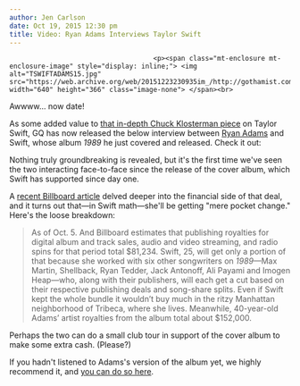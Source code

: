 ```yaml
---
author: Jen Carlson
date: Oct 19, 2015 12:30 pm
title: Video: Ryan Adams Interviews Taylor Swift
---
```


	
										<p><span class="mt-enclosure mt-enclosure-image" style="display: inline;"> <img alt="TSWIFTADAMS15.jpg" src="https://web.archive.org/web/20151223230935im_/http://gothamist.com/attachments/arts_jen/TSWIFTADAMS15.jpg" width="640" height="366" class="image-none"> </span><br>
<span class="photo_caption">Awwww... now date!</span></p>

<p>As some added value to <a href="https://web.archive.org/web/20151223230935/http://www.gq.com/story/taylor-swift-gq-cover-story">that in-depth Chuck Klosterman piece</a> on Taylor Swift, GQ has now released the below interview between <a href="https://web.archive.org/web/20151223230935/http://gothamist.com/tags/ryanadams">Ryan Adams</a> and Swift, whose album <em>1989</em> he just covered and released. Check it out: </p>

<p><script async src="//web.archive.org/web/20151223230935js_/http://player.cnevids.com/embedjs/51097beb8ef9aff9f5000006/video/561eaccc61646d4d2a00000a.js"></script></p><div style="margin:10px 0; text-align:center;"></div><p></p>

<p>Nothing truly groundbreaking is revealed, but it&apos;s the first time we&apos;ve seen the two interacting face-to-face since the release of the cover album, which Swift has supported since day one. </p>

<p>A <a href="https://web.archive.org/web/20151223230935/http://www.billboard.com/taylor-swift-1989-ryan-adams-royalties-bruce-springsteen-patti-scialfa-jessica-springsteen-longines-masters-of-los-angeles">recent Billboard article</a> delved deeper into the financial side of that deal, and it turns out that&#x2014;in Swift math&#x2014;she&apos;ll be getting &quot;mere pocket change.&quot; Here&apos;s the loose breakdown:</p>

<blockquote>As of Oct. 5. And Billboard estimates that publishing royalties for digital album and track sales, audio and video streaming, and radio spins for that period total $81,234. Swift, 25, will get only a portion of that because she worked with six other songwriters on <em>1989</em>&#x2014;Max Martin, Shellback, Ryan Tedder, Jack Antonoff, Ali Payami and Imogen Heap&#x2014;who, along with their publishers, will each get a cut based on their respective publishing deals and song-share splits. Even if Swift kept the whole bundle it wouldn&#x2019;t buy much in the ritzy Manhattan neighborhood of Tribeca, where she lives. Meanwhile, 40-year-old Adams&#x2019; artist royalties from the album total about $152,000.</blockquote>

<p>Perhaps the two can do a small club tour in support of the cover album to make some extra cash. (Please?)</p>

<p>If you hadn&apos;t listened to Adams&apos;s version of the album yet, we highly recommend it, and <a href="https://web.archive.org/web/20151223230935/http://gothamist.com/2015/09/21/welcome_to_1989_ryan_adams.php">you can do so here</a>.</p>					
										
									
				